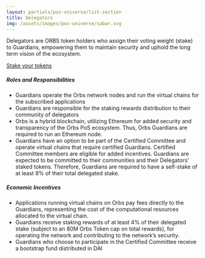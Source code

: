```yaml
---
layout: partials/pos-universe/list-section
title: Delegators
img: /assets/images/pos-universe/sabar.svg
---
```


Delegators are ORBS token holders who assign their voting weight (stake) to Guardians, empowering them to maintain security and uphold the long term vision of the ecosystem.

[Stake your tokens](http://www.google.com "button")

##### Roles and Responsibilities

- Guardians operate the Orbs network nodes and run the virtual chains for the subscribed applications
- Guardians are responsible for the staking rewards distribution to their community of delegators
- Orbs is a hybrid blockchain, utilizing Ethereum for added security and transparency of the Orbs PoS ecosystem. Thus, Orbs Guardians are required to run an Ethereum node.
- Guardians have an option to be part of the Certified Committee and operate virtual chains that require certified Guardians. Certified Committee members are eligible for added incentives. Guardians are expected to be committed to their communities and their Delegators’ staked tokens. Therefore, Guardians are required to have a self-stake of at least 8% of their total delegated stake.

##### Economic Incentives

- Applications running virtual chains on Orbs pay fees directly to the Guardians, representing the cost of the computational resources allocated to the virtual chain.
- Guardians receive staking rewards of at least 4% of their delegated stake (subject to an 80M Orbs Token cap on total rewards), for operating the network and contributing to the network’s security.
- Guardians who choose to participate in the Certified Committee receive a bootstrap fund distributed in DAI
